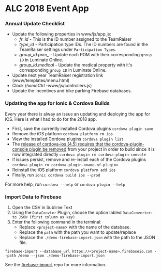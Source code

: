 # ALC 2018 Event App

### Annual Update Checklist
 - Update the following properties in www/js/app.js:
 	- *fr_id* - This is the ID number assigned to the TeamRaiser
 	- *type_id* - Participation type IDs. The ID numbers are found in the TeamRaiser settings under `Participation Types`.
 	- *group_id.pom_* - Update each POM with their corresponding `group ID` in Luminate Online.
 	- *group_id.medical* - Update the medical property with it's corresponding `group ID` in Luminate Online.
 - Update next year TeamRaiser registration link (www/templates/menu.html)
 - Clock (*homeCtrl* -www/js/controllers.js)
 - Update the incentives and bike parking Firebase databases.

 ### Updating the app for Ionic & Cordova Builds

Every year there is alway an issue an updating and deploying the app for iOS. Here is what I had to do for the 2018 app.

- First, save the currently installed Cordova plugins `cordova plugin save`
- Remove the iOS platform `cordova platform rm ios`
- View the installed Cordova plugins `cordova plugin list`
- The [release of cordova-ios (4.5) requires that the cordova-plugin-console plugin be removed](https://forum.ionicframework.com/t/ionic-not-building-for-ios-linker-command-failed-error-65/91481/7) from your project in order to build since it is now integrated directly `cordova plugin rm cordova-plugin-console`
- If issues persist, remove and re-install each of the Cordova plugins `cordova plugin rm cordova-plugin-<name-of-plugin>`
- Reinstall the iOS platform `cordova platform add ios`
- Finally, run `ionic cordova build ios --prod`

For more help, run `cordova --help` or `cordova plugin --help`

### Import Data to Firebase

1) Open the CSV in Sublime Text
2) Using the `DataConvter` Plugin, choose the option labled `DataConverter: to JSON (first column as key)`
3) Enter the following command in the terminal:
	- Replace `<project-name`> with the name of the database.
	- Replace the `path` with the path you want to update/replace
	- Replace the `./demo-firebase-import.json` with the path to the JSON file.
```
firebase-import --database_url https://<project-name>.firebaseio.com --path /demo --json ./demo-firebase-import.json
```
See the [firebase-import](https://github.com/firebase/firebase-import) repo for more information.